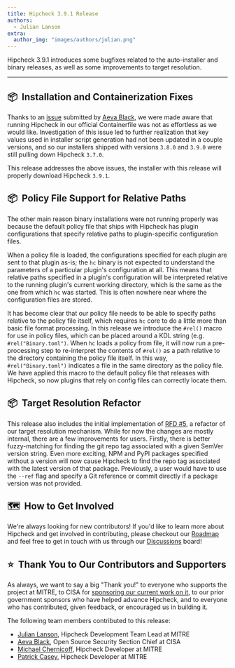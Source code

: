 ```yaml
---
title: Hipcheck 3.9.1 Release
authors:
  - Julian Lanson
extra:
  author_img: "images/authors/julian.png"
---
```


Hipcheck 3.9.1 introduces some bugfixes related to the auto-installer and binary
releases, as well as some improvements to target resolution.

<!-- more -->

---

## 📦&nbsp;&nbsp;Installation and Containerization Fixes

Thanks to an [issue][container_issue] submitted by [Aeva Black], we were made
aware that running Hipcheck in our official Containerfile was not as
effortless as we would like. Investigation of this issue led to further
realization that key values used in installer script generation had not been
updated in a couple versions, and so our installers shipped with versions
`3.8.0` and `3.9.0` were still pulling down Hipcheck `3.7.0`.

This release addresses the above issues, the installer with this release will
properly download Hipcheck `3.9.1`.

## 📦&nbsp;&nbsp;Policy File Support for Relative Paths

The other main reason binary installations were not running properly was because
the default policy file that ships with Hipcheck has plugin configurations that
specify relative paths to plugin-specific configuration files.

When a policy file is loaded, the configurations specified for each plugin are
sent to that plugin as-is; the `hc` binary is not expected to understand the
parameters of a particular plugin's configuration at all. This means that
relative paths specified in a plugin's configuration will be interpreted
relative to the running plugin's current working directory, which is the same as
the one from which `hc` was started. This is often nowhere near where the
configuration files are stored.

It has become clear that our policy file needs to be able to specify paths
relative to the policy file itself, which requires `hc` core to do a little more
than basic file format processing. In this release we introduce the `#rel()`
macro for use in policy files, which can be placed around a KDL string (e.g.
`#rel("Binary.toml")`. When `hc` loads a policy from file, it will now run a
pre-processing step to re-interpret the contents of `#rel()` as a path relative
to the directory containing the policy file itself. In this way,
`#rel("Binary.toml")` indicates a file in the same directory as the policy file.
We have applied this macro to the default policy file that releases with
Hipcheck, so now plugins that rely on config files can correctly locate them.

## 📦&nbsp;&nbsp;Target Resolution Refactor

This release also includes the initial implementation of [RFD #5], a refactor of
our target resolution mechanism. While for now the changes are mostly internal,
there are a few improvements for users. Firstly, there is better fuzzy-matching
for finding the git repo tag associated with a given SemVer version string. Even
more exciting, NPM and PyPI packages specified without a version will now cause
Hipcheck to find the repo tag associated with the latest version of that
package. Previously, a user would have to use the `--ref` flag and specify a Git
reference or commit directly if a package version was not provided.

## 🗺️&nbsp;&nbsp;How to Get Involved

We're always looking for new contributors! If you'd like to learn more about
Hipcheck and get involved in contributing, please checkout our [Roadmap] and
feel free to get in touch with us through our [Discussions] board!

## ⭐️&nbsp;&nbsp;Thank You to Our Contributors and Supporters

As always, we want to say a big "Thank you!" to everyone who supports the
project at MITRE, to CISA for [sponsoring our current work on it][cisa_hipcheck],
to our prior government sponsors who have helped advance Hipcheck, and to
everyone who has contributed, given feedback, or encouraged us in building it.

The following team members contributed to this release:

- [Julian Lanson], Hipcheck Development Team Lead at MITRE
- [Aeva Black], Open Source Security Section Chief at CISA
- [Michael Chernicoff], Hipcheck Developer at MITRE
- [Patrick Casey], Hipcheck Developer at MITRE

[container_issue]: https://github.com/mitre/hipcheck/issues/752
[Aeva Black]: https://github.com/AevaOnline
[Julian Lanson]: https://github.com/j-lanson
[Michael Chernicoff]: https://github.com/mchernicoff
[Patrick Casey]: https://github.com/patrickjcasey
[RFD #5]: @/docs/rfds/0005-target-resolution-refactor.md
[Roadmap]: https://github.com/orgs/mitre/projects/33/views/15
[Discussions]: https://github.com/mitre/hipcheck/discussions
[cisa_hipcheck]: https://www.cisa.gov/news-events/news/continued-progress-towards-secure-open-source-ecosystem
